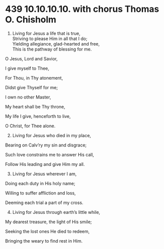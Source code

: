 # 439 10.10.10.10. with chorus Thomas O. Chisholm

1.  Living for Jesus a life that is true,\
Striving to please Him in all that I do;\
Yielding allegiance, glad-hearted and free,\
This is the pathway of blessing for me.

O Jesus, Lord and Savior,

I give myself to Thee,

For Thou, in Thy atonement,

Didst give Thyself for me;

I own no other Master,

My heart shall be Thy throne,

My life I give, henceforth to live,

O Christ, for Thee alone.

2.  Living for Jesus who died in my place,

Bearing on Calv’ry my sin and disgrace;

Such love constrains me to answer His call,

Follow His leading and give Him my all.

3.  Living for Jesus wherever I am,

Doing each duty in His holy name;

Willing to suffer affliction and loss,

Deeming each trial a part of my cross.

4.  Living for Jesus through earth’s little while,

My dearest treasure, the light of His smile;

Seeking the lost ones He died to redeem,

Bringing the weary to find rest in Him.

